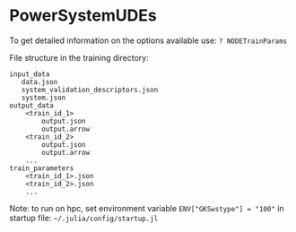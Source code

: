 # PowerSystemUDEs

To get detailed information on the options available use: `? NODETrainParams`

File structure in the training directory:
```
input_data
   data.json
   system_validation_descriptors.json
   system.json   
output_data
    <train_id_1>
        output.json
        output.arrow
    <train_id_2>
        output.json
        output.arrow
    ...
train_parameters
    <train_id_1>.json
    <train_id_2>.json
    ...
```

Note: to run on hpc, set environment variable  `ENV["GKSwstype"] = "100"` in startup file: `~/.julia/config/startup.jl`